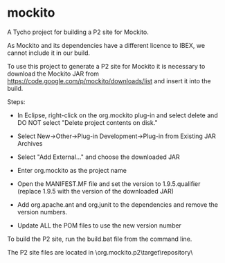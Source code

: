 # mockito
A Tycho project for building a P2 site for Mockito.

As Mockito and its dependencies have a different licence to IBEX, we cannot include it in our build.

To use this project to generate a P2 site for Mockito it is necessary to download the Mockito JAR from
https://code.google.com/p/mockito/downloads/list and insert it into the build.

Steps:

* In Eclipse, right-click on the org.mockito plug-in and select delete and DO NOT select "Delete project contents on disk."

* Select New->Other->Plug-in Development->Plug-in from Existing JAR Archives

* Select "Add External..." and choose the downloaded JAR

* Enter org.mockito as the project name

* Open the MANIFEST.MF file and set the version to 1.9.5.qualifier (replace 1.9.5 with the version of the downloaded JAR)

* Add org.apache.ant and org.junit to the dependencies and remove the version numbers.

* Update ALL the POM files to use the new version number
    
To build the P2 site, run the build.bat file from the command line.

The P2 site files are located in \org.mockito.p2\target\repository\